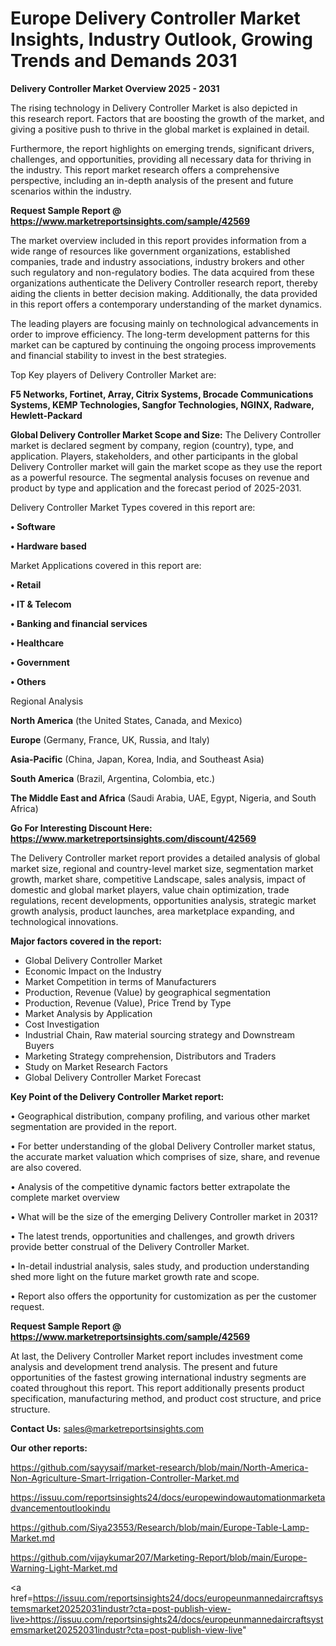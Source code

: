 # Europe Delivery Controller Market Insights, Industry Outlook, Growing Trends and Demands 2031

<Strong> Delivery Controller Market Overview 2025 - 2031</strong>

The rising technology in Delivery Controller Market is also depicted in this research report. Factors that are boosting the growth of the market, and giving a positive push to thrive in the global market is explained in detail.

Furthermore, the report highlights on emerging trends, significant drivers, challenges, and opportunities, providing all necessary data for thriving in the industry. This report market research offers a comprehensive perspective, including an in-depth analysis of the present and future scenarios within the industry.

<strong>Request Sample Report @ <a href=https://www.marketreportsinsights.com/sample/42569>https://www.marketreportsinsights.com/sample/42569</a></strong>

The market overview included in this report provides information from a wide range of resources like government organizations, established companies, trade and industry associations, industry brokers and other such regulatory and non-regulatory bodies. The data acquired from these organizations authenticate the Delivery Controller research report, thereby aiding the clients in better decision making. Additionally, the data provided in this report offers a contemporary understanding of the market dynamics.

The leading players are focusing mainly on technological advancements in order to improve efficiency. The long-term development patterns for this market can be captured by continuing the ongoing process improvements and financial stability to invest in the best strategies.

Top Key players of Delivery Controller Market are:

<strong>F5 Networks, Fortinet, Array, Citrix Systems, Brocade Communications Systems, KEMP Technologies, Sangfor Technologies, NGINX, Radware, Hewlett-Packard</strong>

<strong><b>Global Delivery Controller Market Scope and Size:</b></strong>
The Delivery Controller market is declared segment by company, region (country), type, and application. Players, stakeholders, and other participants in the global Delivery Controller market will gain the market scope as they use the report as a powerful resource. The segmental analysis focuses on revenue and product by type and application and the forecast period of 2025-2031.

Delivery Controller Market Types covered in this report are:

<strong>•  Software

•  Hardware based</strong>

Market Applications covered in this report are:

<strong>•  Retail

•  IT & Telecom

•  Banking and financial services

•  Healthcare

•  Government

•  Others</strong> 

Regional Analysis

<strong>North America</strong> (the United States, Canada, and Mexico)

<strong>Europe</strong> (Germany, France, UK, Russia, and Italy)

<strong>Asia-Pacific</strong> (China, Japan, Korea, India, and Southeast Asia)

<strong>South America</strong> (Brazil, Argentina, Colombia, etc.)

<strong>The Middle East and Africa</strong> (Saudi Arabia, UAE, Egypt, Nigeria, and South Africa)

<strong>Go For Interesting Discount Here: <a href=https://www.marketreportsinsights.com/discount/42569>https://www.marketreportsinsights.com/discount/42569</a></strong>

The Delivery Controller market report provides a detailed analysis of global market size, regional and country-level market size, segmentation market growth, market share, competitive Landscape, sales analysis, impact of domestic and global market players, value chain optimization, trade regulations, recent developments, opportunities analysis, strategic market growth analysis, product launches, area marketplace expanding, and technological innovations.

<strong><b>Major factors covered in the report:</b></strong>
<ul>
  <li>Global Delivery Controller Market </li>
  <li>Economic Impact on the Industry</li>
  <li>Market Competition in terms of Manufacturers</li>
  <li>Production, Revenue (Value) by geographical segmentation</li>
  <li>Production, Revenue (Value), Price Trend by Type</li>
  <li>Market Analysis by Application</li>
  <li>Cost Investigation</li>
  <li>Industrial Chain, Raw material sourcing strategy and Downstream Buyers</li>
  <li>Marketing Strategy comprehension, Distributors and Traders</li>
  <li>Study on Market Research Factors</li>
  <li>Global Delivery Controller Market Forecast</li>
</ul>

<strong><b>Key Point of the Delivery Controller Market report:</b></strong>

• Geographical distribution, company profiling, and various other market segmentation are provided in the report.

• For better understanding of the global Delivery Controller market status, the accurate market valuation which comprises of size, share, and revenue are also covered.

• Analysis of the competitive dynamic factors better extrapolate the complete market overview

• What will be the size of the emerging Delivery Controller market in 2031?

• The latest trends, opportunities and challenges, and growth drivers provide better construal of the Delivery Controller Market.

• In-detail industrial analysis, sales study, and production understanding shed more light on the future market growth rate and scope.

• Report also offers the opportunity for customization as per the customer request.

<strong>Request Sample Report @ <a href=https://www.marketreportsinsights.com/sample/42569>https://www.marketreportsinsights.com/sample/42569</a></strong>

At last, the Delivery Controller Market report includes investment come analysis and development trend analysis. The present and future opportunities of the fastest growing international industry segments are coated throughout this report. This report additionally presents product specification, manufacturing method, and product cost structure, and price structure.

<strong>Contact Us:</strong>
sales@marketreportsinsights.com

<strong>Our other reports:</strong>

<a href=https://github.com/sayysaif/market-research/blob/main/North-America-Non-Agriculture-Smart-Irrigation-Controller-Market.md>https://github.com/sayysaif/market-research/blob/main/North-America-Non-Agriculture-Smart-Irrigation-Controller-Market.md</a>

<a href=https://issuu.com/reportsinsights24/docs/europewindowautomationmarketadvancementoutlookindu>https://issuu.com/reportsinsights24/docs/europewindowautomationmarketadvancementoutlookindu</a>

<a href=https://github.com/Siya23553/Research/blob/main/Europe-Table-Lamp-Market.md>https://github.com/Siya23553/Research/blob/main/Europe-Table-Lamp-Market.md</a>

<a href=https://github.com/vijaykumar207/Marketing-Report/blob/main/Europe-Warning-Light-Market.md>https://github.com/vijaykumar207/Marketing-Report/blob/main/Europe-Warning-Light-Market.md</a>

<a href=https://issuu.com/reportsinsights24/docs/europeunmannedaircraftsystemsmarket20252031industr?cta=post-publish-view-live>https://issuu.com/reportsinsights24/docs/europeunmannedaircraftsystemsmarket20252031industr?cta=post-publish-view-live</a>"

